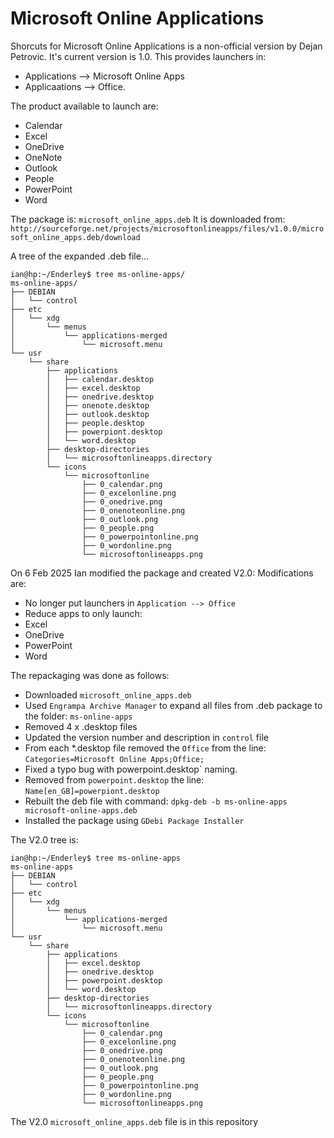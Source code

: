 # Microsoft Online Applications

Shorcuts for Microsoft Online Applications is a non-official version by Dejan Petrovic. It's current version is 1.0.
This provides launchers in:

* Applications --> Microsoft Online Apps
* Applicaations --> Office.

The product available to launch are:

* Calendar
* Excel
* OneDrive
* OneNote
* Outlook
* People
* PowerPoint
* Word

The package is: `microsoft_online_apps.deb`
It is downloaded from: `http://sourceforge.net/projects/microsoftonlineapps/files/v1.0.0/microsoft_online_apps.deb/download`

A tree of the expanded .deb file...
```
ian@hp:~/Enderley$ tree ms-online-apps/
ms-online-apps/
├── DEBIAN
│   └── control
├── etc
│   └── xdg
│       └── menus
│           └── applications-merged
│               └── microsoft.menu
└── usr
    └── share
        ├── applications
        │   ├── calendar.desktop
        │   ├── excel.desktop
        │   ├── onedrive.desktop
        │   ├── onenote.desktop
        │   ├── outlook.desktop
        │   ├── people.desktop
        │   ├── powerpiont.desktop
        │   └── word.desktop
        ├── desktop-directories
        │   └── microsoftonlineapps.directory
        └── icons
            └── microsoftonline
                ├── 0_calendar.png
                ├── 0_excelonline.png
                ├── 0_onedrive.png
                ├── 0_onenoteonline.png
                ├── 0_outlook.png
                ├── 0_people.png
                ├── 0_powerpointonline.png
                ├── 0_wordonline.png
                └── microsoftonlineapps.png
```

On 6 Feb 2025 Ian modified the package and created V2.0: Modifications are:

* No longer put launchers in `Application --> Office`
* Reduce apps to only launch:
* Excel
* OneDrive
* PowerPoint
* Word

The repackaging was done as follows:

* Downloaded `microsoft_online_apps.deb`
* Used `Engrampa Archive Manager` to expand all files from .deb package to the folder: `ms-online-apps`
* Removed 4 x .desktop files
* Updated the version number and description in `control` file
* From each *.desktop file removed the `Office` from the line: `Categories=Microsoft Online Apps;Office;`
* Fixed a typo bug with powerpoint.desktop` naming.
* Removed from `powerpoint.desktop` the line: `Name[en_GB]=powerpiont.desktop`
* Rebuilt the deb file with command: `dpkg-deb -b ms-online-apps microsoft-online-apps.deb`
* Installed the package using `GDebi Package Installer`

The V2.0 tree is:
```
ian@hp:~/Enderley$ tree ms-online-apps
ms-online-apps
├── DEBIAN
│   └── control
├── etc
│   └── xdg
│       └── menus
│           └── applications-merged
│               └── microsoft.menu
└── usr
    └── share
        ├── applications
        │   ├── excel.desktop
        │   ├── onedrive.desktop
        │   ├── powerpoint.desktop
        │   └── word.desktop
        ├── desktop-directories
        │   └── microsoftonlineapps.directory
        └── icons
            └── microsoftonline
                ├── 0_calendar.png
                ├── 0_excelonline.png
                ├── 0_onedrive.png
                ├── 0_onenoteonline.png
                ├── 0_outlook.png
                ├── 0_people.png
                ├── 0_powerpointonline.png
                ├── 0_wordonline.png
                └── microsoftonlineapps.png
```

The V2.0 `microsoft_online_apps.deb` file is in this repository
